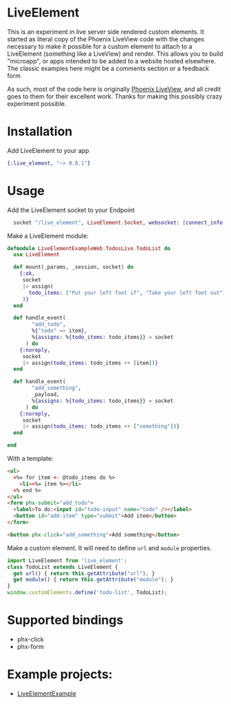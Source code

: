 # LiveElement

This is an experiment in live server side rendered custom elements. It started as literal copy of 
the Phoenix LiveView code with the changes necessary to make it possible for a custom element to attach 
to a LiveElement (something like a LiveView) and render.  This allows you to build "microapp", or apps intended to be added to a website hosted elsewhere. The classic examples here might be a comments section or a feedback form

As such, most of the code here is originally [Phoenix LiveView](https://github.com/phoenixframework/phoenix_live_view), and all credit goes to them for their excellent work. 
Thanks for making this possibly crazy experiment possible.

# Installation

Add LiveElement to your app

```elixir
{:live_element, "~> 0.0.1"}
```

# Usage

Add the LiveElement socket to your Endpoint

```elixir
  socket "/live_element", LiveElement.Socket, websocket: [connect_info: [session: @session_options]]
```

Make a LiveElement module:

```elixir
defmodule LiveElementExampleWeb.TodosLive.TodoList do
  use LiveElement

  def mount(_params, _session, socket) do
    {:ok,
     socket
     |> assign(
       todo_items: ["Put your left foot if", "Take your left foot out"]
     )}
  end

  def handle_event(
        "add_todo",
        %{"todo" => item},
        %{assigns: %{todo_items: todo_items}} = socket
      ) do
    {:noreply,
     socket
     |> assign(todo_items: todo_items ++ [item])}
  end

  def handle_event(
        "add_something",
        _payload,
        %{assigns: %{todo_items: todo_items}} = socket
      ) do
    {:noreply,
     socket
     |> assign(todo_items: todo_items ++ ["something"])}
  end

end
```

With a template:
```html
<ul>
  <%= for item <- @todo_items do %>
    <li><%= item %></li>
  <% end %>
</ul>
<form phx-submit="add_todo">
  <label>To do:<input id="todo-input" name="todo" /></label>
  <button id="add-item" type="submit">Add item</button>
</form>

<button phx-click="add_something">Add something</button>
```

Make a custom element. It will need to define `url` and `module` properties.

```js
import LiveElement from 'live_element';
class TodoList extends LiveElement {
  get url() { return this.getAttribute("url"); }
  get module() { return this.getAttribute("module"); }
}
window.customElements.define('todo-list', TodoList);
```

# Supported bindings
* phx-click
* phx-form

# Example projects: 
* [LiveElementExample](https://github.com/gaslight/live_element_example)
